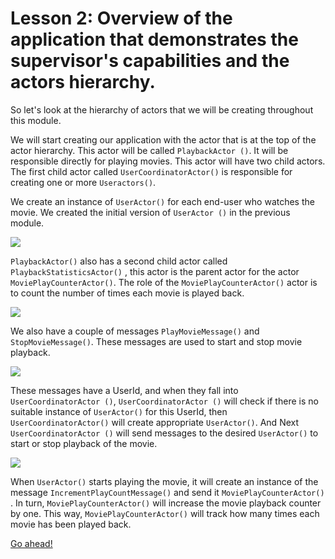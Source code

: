 # Lesson 2: Overview of the application that demonstrates the supervisor's capabilities and the actors hierarchy.

So let's look at the hierarchy of actors that we will be creating throughout this module.

We will start creating our application with the actor that is at the top of the actor hierarchy. This actor will be called `PlaybackActor ()`. It will be responsible directly for playing movies. This actor will have two child actors. The first child actor called `UserCoordinatorActor()` is responsible for creating one or more `Useractors()`.

We create an instance of `UserActor()` for each end-user who watches the movie. We created the initial version of `UserActor ()` in the previous module.

![](../../images/4_2_1.png)

`PlaybackActor()` also has a second child actor called `PlaybackStatisticsActor()` , this actor is the parent actor for the actor `MoviePlayCounterActor()`.  The role of the `MoviePlayCounterActor()` actor is to count the number of times each movie is played back.

![](../../images/4_2_2.png)

We also have a couple of messages `PlayMovieMessage()` and `StopMovieMessage()`. These messages are used to start and stop movie playback.

![](../../images/4_2_3.png)

These messages have a UserId, and when they fall into `UserCoordinatorActor ()`, `UserCoordinatorActor ()` will check if there is no suitable instance of `UserActor()` for this UserId, then `UserCoordinatorActor()` will create  appropriate `UserActor()`. And Next `UserCoordinatorActor ()` will send messages to the desired `UserActor()` to start or stop playback of the movie.

![](../../images/4_2_4.png)

When `UserActor()` starts playing the movie, it will create an instance of the message `IncrementPlayCountMessage()` and send it `MoviePlayCounterActor()` . In turn, `MoviePlayCounterActor()` will increase the movie playback counter by one. This way, `MoviePlayCounterActor()` will track how many times each movie has been played back.

[Go ahead!](../lesson-3)
